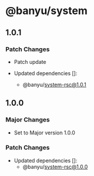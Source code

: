 # @banyu/system

## 1.0.1

### Patch Changes

- Patch update

- Updated dependencies []:
  - @banyu/system-rsc@1.0.1

## 1.0.0

### Major Changes

- Set to Major version 1.0.0

### Patch Changes

- Updated dependencies []:
  - @banyu/system-rsc@1.0.0
